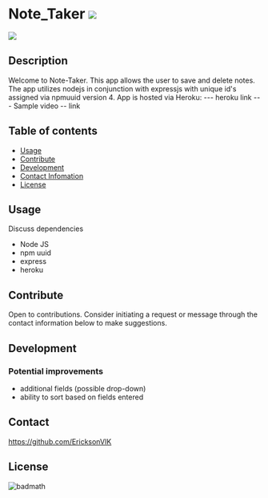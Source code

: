 
  # Note_Taker ![](https://img.shields.io/github/languages/count/EricksonVIK/Note_Taker)

  ![](https://img.shields.io/github/languages/top/EricksonVIK/Note_Taker)

  ## Description 
  Welcome to Note-Taker.  This app allows the user to save and delete notes.  The app utilizes nodejs in conjunction with expressjs with unique id's assigned via npmuuid version 4. App is hosted via Heroku: --- heroku link ---
  Sample video -- link

  ## Table of contents
  - [Usage](#usage)
  - [Contribute](#contribute)
  - [Development](#development)
  - [Contact Infomation](#contact)
  - [License](#license)

  ## Usage
  Discuss dependencies
  - Node JS
  - npm uuid
  - express
  - heroku
  

  ## Contribute
  Open to contributions. Consider initiating a request or message through the contact information below to make suggestions.

  ## Development
  ### Potential improvements
  - additional fields (possible drop-down)
  - ability to sort based on fields entered

  ## Contact 
  https://github.com/EricksonVIK </br>
  

  ## License
  ![badmath](https://img.shields.io/github/license/EricksonVIK/Note_Taker)
  

